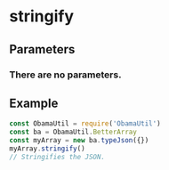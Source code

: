 # stringify
## Parameters
### There are no parameters.
## Example
```javascript
const ObamaUtil = require('ObamaUtil')
const ba = ObamaUtil.BetterArray
const myArray = new ba.typeJson({})
myArray.stringify()
// Stringifies the JSON.
```
